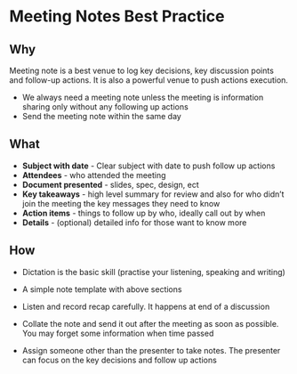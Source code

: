 # Meeting Notes Best Practice

## Why

Meeting note is a best venue to log key decisions, key discussion points and follow-up actions. It is also a powerful venue to push actions execution.

* We always need a meeting note unless the meeting is information sharing only without any following up actions
* Send the meeting note within the same day

 

## What

* **Subject with date** - Clear subject with date to push follow up actions
* **Attendees** - who attended the meeting 
* **Document presented** - slides, spec, design, ect
* **Key takeaways** - high level summary for review and also for who didn’t join the meeting the key messages they need to know 
* **Action items** - things to follow up by who, ideally call out by when
* **Details** - (optional) detailed info for those want to know more 

 

## How

- Dictation is the basic skill (practise your listening, speaking and writing)

- A simple note template with above sections
- Listen and record recap carefully. It happens at end of a discussion
- Collate the note and send it out after the meeting as soon as possible. You may forget some information when time passed
- Assign someone other than the presenter to take notes. The presenter can focus on the key decisions and follow up actions